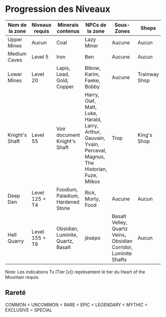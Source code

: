 # Progression des Niveaux 

| Nom de la zone | Niveaux requis | Minerais contenus                  | NPCs de la zone     | Sous-Zones | Shops | Abréviation  |
|----------------|----------------|------------------------------------|---------------------|-|-|-|
| Upper Mines    | Aucun          | Coal                               | Lazy Miner          | Aucune | Aucun | UM |
| Medium Caves   | Level 5        | Iron                               | Ben                 | Aucune | Aucun | MC |
| Lower Mines    | Level 20       | Lapis, Lead, Gold, Copper          | Bibow, Karim, Faeke, Bobby | Aucune | Trainway Shop | LM |
| Knight's Shaft | Level 55       | Voir document Knight's Shaft       | Harry, Olaf, Matt, Luke, Harald, Larry, Arthur, Gauvain, Yvain, Perceval, Magnus, The Historian, Fuze, Milkos | Trop | King's Shop | KS |
| Deep Den       | Level 125 + T4 | Foodium, Paladium, Hardened Stone  | Rick, Morty, Food         | Aucune | Aucun | DD |
| Hell Quarry    | Level 155 + T6 | Obsidian, Luminite, Quartz, Basalt | jésépo              | Basalt Velley, Quartz Veins, Obsidian Corridor, Luminite Shafts | Aucun | HQ |

Note: Les indications Tx (Tier [x]) représentent le tier du Heart of the Mountain requis.

## Rareté

COMMON < UNCOMMON < RARE < EPIC < LEGENDARY < MYTHIC < EXCLUSIVE = SPECIAL
